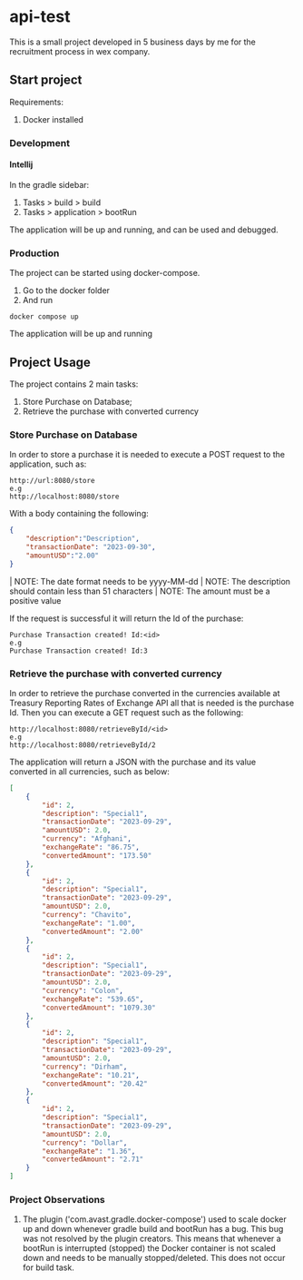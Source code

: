 # api-test

This is a small project developed in 5 business days by me for the
recruitment process in wex company.

## Start project
Requirements:
1. Docker installed
### Development
#### Intellij
In the gradle sidebar:
1. Tasks > build > build
2. Tasks > application > bootRun 

The application will be up and running, and can be used and debugged.
### Production
The project can be started using docker-compose.
1. Go to the docker folder
2. And run
```
docker compose up
```

The application will be up and running
## Project Usage
The project contains 2 main tasks:
1. Store Purchase on Database;
2. Retrieve the purchase with converted currency

### Store Purchase on Database
In order to store a purchase it is needed to execute a POST request to the application, such as:
```
http://url:8080/store
e.g
http://localhost:8080/store
```
With a body containing the following:
``` JSON
{
    "description":"Description",
    "transactionDate": "2023-09-30",
    "amountUSD":"2.00"
}
```
| NOTE: The date format needs to be yyyy-MM-dd
| NOTE: The description should contain less than 51 characters
| NOTE: The amount must be a positive value

If the request is successful it will return the Id of the purchase:
```
Purchase Transaction created! Id:<id>
e.g
Purchase Transaction created! Id:3
```
### Retrieve the purchase with converted currency

In order to retrieve the purchase converted in the currencies available at Treasury Reporting Rates of Exchange API
all that is needed is the purchase Id. Then you can execute a GET request such as the following:
```
http://localhost:8080/retrieveById/<id>
e.g
http://localhost:8080/retrieveById/2
```
The application will return a JSON with the purchase and its value converted in all currencies, such as below:
```JSON
[
    {
        "id": 2,
        "description": "Special1",
        "transactionDate": "2023-09-29",
        "amountUSD": 2.0,
        "currency": "Afghani",
        "exchangeRate": "86.75",
        "convertedAmount": "173.50"
    },
    {
        "id": 2,
        "description": "Special1",
        "transactionDate": "2023-09-29",
        "amountUSD": 2.0,
        "currency": "Chavito",
        "exchangeRate": "1.00",
        "convertedAmount": "2.00"
    },
    {
        "id": 2,
        "description": "Special1",
        "transactionDate": "2023-09-29",
        "amountUSD": 2.0,
        "currency": "Colon",
        "exchangeRate": "539.65",
        "convertedAmount": "1079.30"
    },
    {
        "id": 2,
        "description": "Special1",
        "transactionDate": "2023-09-29",
        "amountUSD": 2.0,
        "currency": "Dirham",
        "exchangeRate": "10.21",
        "convertedAmount": "20.42"
    },
    {
        "id": 2,
        "description": "Special1",
        "transactionDate": "2023-09-29",
        "amountUSD": 2.0,
        "currency": "Dollar",
        "exchangeRate": "1.36",
        "convertedAmount": "2.71"
    }
]
```

### Project Observations

1. The plugin ('com.avast.gradle.docker-compose') used to scale docker up and down whenever gradle build and bootRun has
a bug. This bug was not resolved by the plugin creators. This means that whenever a bootRun is interrupted (stopped) the 
Docker container is not scaled down and needs to be manually stopped/deleted. This does not occur for build task.